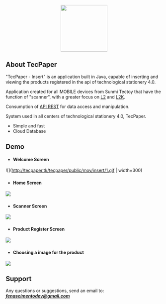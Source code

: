 <p align="center">
    <a href="https://laravel.com" target="_blank">
        <img src="http://tecpaper.tk/tecpaper/public/img/ic_launcher_round.png" width="150" alt="">
    </a>
</p>

## About TecPaper

"TecPaper - Insert" is an application built in Java, capable of inserting and viewing the products registered in the api of technological stationery 4.0.

Application created for all MOBILE devices from Sunmi Tectoy that have the function of "scanner", with a greater focus on [L2](https://www.sunmi.com/en/L2/) and [L2K](https://www.sunmi.com/en/l2k/).

Consumption of [API REST](https://github.com/nascimentofe/tecpaper-api) for data access and manipulation.

System used in all centers of technological stationery 4.0, TecPaper.

- Simple and fast
- Cloud Database

## Demo

- #### Welcome Screen
![](http://tecpaper.tk/tecpaper/public/mov/insert/1.gif | width=300)

###
- #### Home Screen
![](http://tecpaper.tk/tecpaper/public/mov/insert/2.gif)

###
- #### Scanner Screen
![](http://tecpaper.tk/tecpaper/public/mov/insert/3.gif)

###
- #### Product Register Screen
![](http://tecpaper.tk/tecpaper/public/mov/insert/4.gif)

###
- #### Choosing a image for the product
![](http://tecpaper.tk/tecpaper/public/mov/insert/5.gif)

## Support
Any questions or suggestions, send an email to: ***fenascimentodev@gmail.com***